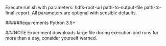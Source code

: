 Execute run.sh with parameters: hdfs-root-uri path-to-output-file path-to-final-report.
All parameters are optional with sensible defaults.

#####Requirements
Python 3.5+

###NOTE
Experiment downloads large file during execution and runs for more than a day, consider yourself warned.


